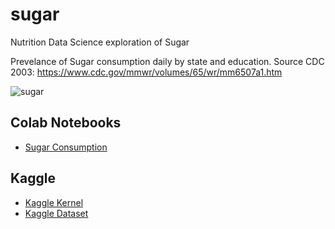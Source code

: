 # sugar
Nutrition Data Science exploration of Sugar

Prevelance of Sugar consumption daily by state and education.  Source CDC 2003:  https://www.cdc.gov/mmwr/volumes/65/wr/mm6507a1.htm

![sugar](https://user-images.githubusercontent.com/58792/45598720-501acf00-b995-11e8-8bda-8f32f7284393.png)


## Colab Notebooks

* [Sugar Consumption](https://colab.research.google.com/drive/17gxkpD6gSvyCNdF8-fmHL8xmGwar6DGa)

## Kaggle 

* [Kaggle Kernel](https://www.kaggle.com/noahgift/sugar-relationships-exploration-cdc-2003)
* [Kaggle Dataset](https://www.kaggle.com/noahgift/sugar-relationships-exploration-cdc-2003/data)
